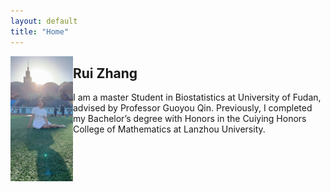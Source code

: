 ```yaml
---
layout: default
title: "Home"
---
```



<img align="left" width="100" height="200" src="https://github.com/RZRuiZhang/RZRuiZhang.github.io/blob/master/rui.jpeg">

## Rui Zhang


I am a master Student in Biostatistics at University of Fudan, advised by Professor Guoyou Qin. Previously, I completed my Bachelor’s degree 
with Honors in the Cuiying Honors College of Mathematics at Lanzhou University. 

